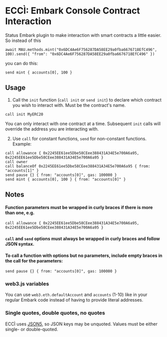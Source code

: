 # ECCÌ: Embark Console Contract Interaction

Status Embark plugin to make interaction with smart contracts a little easier. So instead of this

```
await MAU.methods.mint("0x6DC4Ae6F756287DA58EE29a0fba6676718EfC496", 100).send({ "from": "0x6DC4Ae6F756287DA58EE29a0fba6676718EfC496" })
```

you can do this:

```
send mint { accounts[0], 100 }
```


## Usage

1. Call the `init` function (`call init` or `send init`) to declare which contract you wish to interact with. Must be the contract's name. 

```
call init MyERC20 
```

You can only interact with one contract at a time. Subsequent `init` calls will override the address you are interacting with.

2. Use `call` for constant functions, `send` for non-constant functions. Example:

```
call allowance { 0x2245EE61ee5Dbe58CEee388431A34E5e700A6a95, 0x2245EE61ee5Dbe58CEee388431A34E5e700A6a95 }
call owner
call balanceOf 0x2245EE61ee5Dbe58CEee388431A34E5e700A6a95 { from: "accounts[1]" }
send pause {} { from: "accounts[0]", gas: 100000 }
send mint { accounts[0], 100 } { from: "accounts[0]" }
```

## Notes

#### Function parameters must be wrapped in curly braces if there is more than one, e.g.

```
call allowance { 0x2245EE61ee5Dbe58CEee388431A34E5e700A6a95, 0x2245EE61ee5Dbe58CEee388431A34E5e700A6a95 }
```

#### `call` and `send` options must always be wrapped in curly braces and follow JSON syntax.

#### To call a function with options but no parameters, include empty braces in the call for the parameters:

```
send pause {} { from: "accounts[0]", gas: 100000 }
```


### web3.js variables

You can use `web3.eth.defaultAccount` and `accounts` (1-10) like in your regular Embark code instead of having to provide literal addresses.


### Single quotes, double quotes, no quotes

ECCÌ uses [JSON5](https://json5.org/), so JSON keys may be unquoted. Values must be either single- or double-quoted.